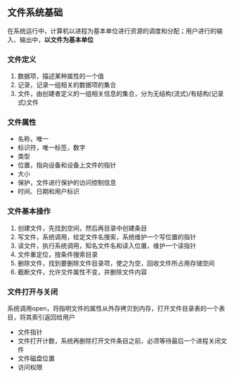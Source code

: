 ## 文件系统基础

在系统运行中，计算机以进程为基本单位进行资源的调度和分配；用户进行的输入、输出中，**以文件为基本单位**

### 文件定义

1. 数据项，描述某种属性的一个值
2. 记录，记录一组相关的数据项的集合
3. 文件，由创建者定义的一组相关信息的集合，分为无结构(流式)/有结构(记录式)文件

### 文件属性

- 名称，唯一
- 标识符，唯一标签，数字
- 类型
- 位置，指向设备和设备上文件的指针
- 大小
- 保护，文件进行保护的访问控制信息
- 时间、日期和用户标识

### 文件基本操作

1. 创建文件，先找到空间，然后再目录中创建条目
2. 写文件，系统调用，给定文件名搜索，系统维护一个写位置的指针
3. 读文件，执行系统调用，知名文件名和读入位置，维护一个读指针
4. 文件重定位，按条件搜索目录
5. 删除文件，找到要删除文件目录项，使之为空，回收文件所占用存储空间
6. 截断文件，允许文件属性不变，并删除文件内容

### 文件打开与关闭

系统调用open，将指明文件的属性从外存拷贝到内存，打开文件目录表的一个表目，将其索引返回给用户

- 文件指针
- 文件打开计数，系统再删除打开文件条目之前，必须等待最后一个进程关闭文件
- 文件磁盘位置
- 访问权限
